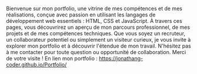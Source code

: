 Bienvenue sur mon portfolio, une vitrine de mes compétences et de mes réalisations, conçue avec passion en utilisant les langages de développement web essentiels : HTML, CSS et JavaScript.
À travers ces pages, vous découvrirez un aperçu de mon parcours professionnel, de mes projets et de mes compétences techniques.
Que vous soyez un recruteur, un collaborateur potentiel ou simplement un visiteur curieux, je vous invite à explorer mon portfolio et à découvrir l'étendue de mon travail. N'hésitez pas à me contacter pour toute question ou opportunité de collaboration. Merci de votre visite !
En lien mon portfolio : https://jonathang-coder.github.io/Portfolio/

